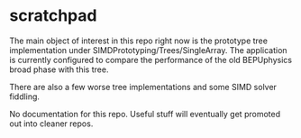 # scratchpad

The main object of interest in this repo right now is the prototype tree implementation under SIMDPrototyping/Trees/SingleArray. The application is currently configured to compare the performance of the old BEPUphysics broad phase with this tree.

There are also a few worse tree implementations and some SIMD solver fiddling.

No documentation for this repo. Useful stuff will eventually get promoted out into cleaner repos.

